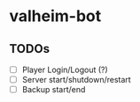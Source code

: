 # valheim-bot

## TODOs

- [ ] Player Login/Logout (?)
- [ ] Server start/shutdown/restart
- [ ] Backup start/end
